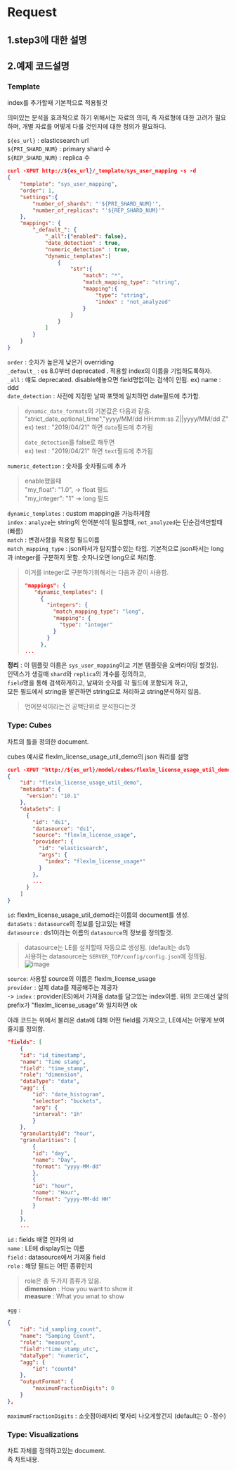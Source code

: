 # Request

## 1.step3에 대한 설명

## 2.예제 코드설명

### Template
index를 추가할때 기본적으로 적용될것  

의미있는 분석을 효과적으로 하기 위해서는 자료의 의미, 즉 자료형에 대한 고려가 필요하며, 개별 자료를 어떻게 다룰 것인지에 대한 정의가 필요하다.  

`${es_url}` : elasticsearch url  
`${PRI_SHARD_NUM}` : primary shard 수  
`${REP_SHARD_NUM}` : replica 수  

~~~json
curl -XPUT http://${es_url}/_template/sys_user_mapping -s -d
{
    "template": "sys_user_mapping",
    "order": 1,
    "settings":{
        "number_of_shards": "'${PRI_SHARD_NUM}'",
        "number_of_replicas": "'${REP_SHARD_NUM}'"
    },
    "mappings": {
        "_default_": {
            "_all":{"enabled": false},
            "date_detection" : true,
            "numeric_detection" : true,
            "dynamic_templates":[
                {
                    "str":{
                        "match": "*",
                        "match_mapping_type": "string",
                        "mapping":{
                            "type": "string",
                            "index" : "not_analyzed"
                        }
                    }
                }
            ]
        }
    }
}
~~~

`order` : 숫자가 높은게 낮은거 overriding  
`_default_` : es 8.0부터 deprecated . 적용할 index의 이름을 기입하도록하자.  
`_all` : 얘도 deprecated. disable해놓으면 field명없이는 검색이 안됨. ex) name : ddd  
`date_detection` : 사전에 지정한 날짜 포맷에 일치하면 date필드에 추가함.  
> `dynamic_date_formats`의 기본값은 다음과 같음.  
>"strict_date_optional_time","yyyy/MM/dd HH:mm:ss Z||yyyy/MM/dd Z"  
> ex) test : "2019/04/21" 하면 `date`필드에 추가됨
> 
>`date_detection`를 false로 해두면   
> ex) test : "2019/04/21" 하면 `text`필드에 추가됨

`numeric_detection` : 숫자를 숫자필드에 추가
>enable했을때  
> "my_float":   "1.0",  -> float 필드  
> "my_integer": "1"  -> long 필드

`dynamic_templates` : custom mapping을 가능하게함  
`index` : `analyze`는 string의 언어분석이 필요할때, `not_analyzed`는 단순검색만할때(빠름)  
`match` : 변경사항을 적용할 필드이름     
`match_mapping_type` : json파서가 탐지할수있는 타입. 기본적으로 json파서는 long과 integer를 구분하지 못함. 숫자나오면 long으로 처리함.   
>이거를 integer로 구분하기위해서는 다음과 같이 사용함.  
>~~~json
>"mappings": {
>    "dynamic_templates": [
>      {
>        "integers": {
>          "match_mapping_type": "long",
>          "mapping": {
>            "type": "integer"
>          }
>        }
>      },
>...
>~~~  

**정리** : 이 템플릿 이름은 `sys_user_mapping`이고 기본 템플릿을 오버라이딩 할것임.  
인덱스가 생길때 `shard`와 `replica`의 개수를 정의하고,  
`field`명을 통해 검색하게하고, 날짜와 숫자를 각 필드에 포함되게 하고,  
모든 필드에서 string을 발견하면 string으로 처리하고 string분석하지 않음.  

>언어분석이라는건 공백단위로 분석한다는것

### Type: Cubes
차트의 틀을 정의한 document.   

cubes 예시로 flexlm_license_usage_util_demo의 json 쿼리를 설명  
~~~json
curl -XPUT "http://${es_url}/model/cubes/flexlm_license_usage_util_demo" -H 'Content-Type: application/json' -d'
{
    "id": "flexlm_license_usage_util_demo",
    "metadata": {
      "version": "10.1"
    },
    "dataSets": [
      {
        "id": "ds1",
        "datasource": "ds1",
        "source": "flexlm_license_usage",
        "provider": {
          "id": "elasticsearch",
          "args": {
            "index": "flexlm_license_usage*"
          }
        },
        ...
      }
    ]
}
~~~       
`id`: flexlm_license_usage_util_demo라는이름의 document를 생성.  
`dataSets` : `datasource`의 정보를 담고있는 배열  
`datasource` : ds1이라는 이름의 `datasource`의 정보를 정의할것.  
>datasource는 LE를 설치할때 자동으로 생성됨. (default는 ds1)  
>사용하는 datasource는 `SERVER_TOP/config/config.json`에 정의됨.  
>![image](https://user-images.githubusercontent.com/15958325/56945461-40d24580-6b62-11e9-9265-358225ae572a.png)  

`source`: 사용할 source의 이름은 flexlm_license_usage  
`provider` : 실제 data를 제공해주는 제공자  
-> `index` : provider(ES)에서 가져올 data를 담고있는 index이름. 위의 코드에선 앞의 prefix가 "flexlm_license_usage"와 일치하면 ok  

아래 코드는 위에서 불러온 data에 대해 어떤 field를 가져오고, LE에서는 어떻게 보여줄지를 정의함.    
~~~json
"fields": [
    {
    "id": "id_timestamp",
    "name": "Time stamp",
    "field": "time_stamp",
    "role": "dimension",
    "dataType": "date",
    "agg": {
        "id": "date_histogram",
        "selector": "buckets",
        "arg": {
        "interval": "1h"
        }
    },
    "granularityId": "hour",
    "granularities": [
        {
        "id": "day",
        "name": "Day",
        "format": "yyyy-MM-dd"
        },
        {
        "id": "hour",
        "name": "Hour",
        "format": "yyyy-MM-dd HH"
        }
    ]
    },
    ...
~~~
`id` : fields 배열 인자의 id  
`name` : LE에 display되는 이름  
`field` : datasource에서 가져올 field  
`role` : 해당 필드는 어떤 종류인지    
> role은 총 두가지 종류가 있음.  
> **dimension** : How you want to show it   
> **measure** : What you wnat to show   

`agg` : 


~~~json
{
    "id": "id_sampling_count",
    "name": "Samping Count",
    "role": "measure",
    "field":"time_stamp_utc",
    "dataType": "numeric",
    "agg": {
        "id": "countd"
    },
    "outputFormat": {
        "maximumFractionDigits": 0
    }
},
~~~
`maximumFractionDigits` : 소숫점아래자리 몇자리 나오게할건지 (default는 0 -정수)  


### Type: Visualizations
차트 자체를 정의하고있는 document.   
즉 차트내용.  

